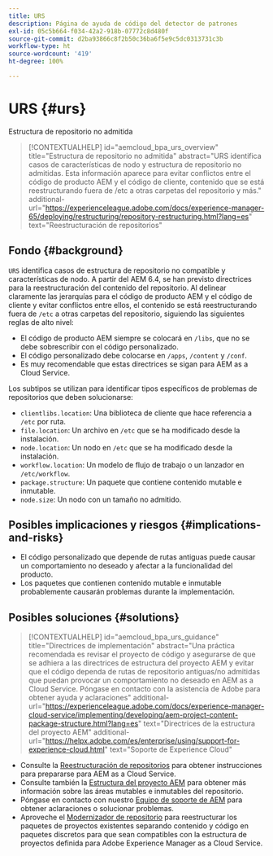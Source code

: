 ```yaml
---
title: URS
description: Página de ayuda de código del detector de patrones
exl-id: 05c5b664-f034-42a2-918b-07772c8d480f
source-git-commit: d2ba93866c8f2b50c36ba6f5e9c5dc0313731c3b
workflow-type: ht
source-wordcount: '419'
ht-degree: 100%

---
```


# URS {#urs}

Estructura de repositorio no admitida

>[!CONTEXTUALHELP]
>id="aemcloud_bpa_urs_overview"
>title="Estructura de repositorio no admitida"
>abstract="URS identifica casos de características de nodo y estructura de repositorio no admitidas. Esta información aparece para evitar conflictos entre el código de producto AEM y el código de cliente, contenido que se está reestructurando fuera de /etc a otras carpetas del repositorio y más."
>additional-url="https://experienceleague.adobe.com/docs/experience-manager-65/deploying/restructuring/repository-restructuring.html?lang=es" text="Reestructuración de repositorios"

## Fondo {#background}

`URS` identifica casos de estructura de repositorio no compatible y características de nodo. A partir del AEM 6.4, se han previsto directrices para la reestructuración del contenido del repositorio. Al delinear claramente las jerarquías para el código de producto AEM y el código de cliente y evitar conflictos entre ellos, el contenido se está reestructurando fuera de `/etc` a otras carpetas del repositorio, siguiendo las siguientes reglas de alto nivel:

* El código de producto AEM siempre se colocará en `/libs`, que no se debe sobrescribir con el código personalizado.
* El código personalizado debe colocarse en `/apps`, `/content` y `/conf`.
* Es muy recomendable que estas directrices se sigan para AEM as a Cloud Service.

Los subtipos se utilizan para identificar tipos específicos de problemas de repositorios que deben solucionarse:
* `clientlibs.location`: Una biblioteca de cliente que hace referencia a `/etc` por ruta.
* `file.location`: Un archivo en `/etc` que se ha modificado desde la instalación.
* `node.location`: Un nodo en `/etc` que se ha modificado desde la instalación.
* `workflow.location`: Un modelo de flujo de trabajo o un lanzador en `/etc/workflow`.
* `package.structure`: Un paquete que contiene contenido mutable e inmutable.
* `node.size`: Un nodo con un tamaño no admitido.

## Posibles implicaciones y riesgos {#implications-and-risks}

* El código personalizado que depende de rutas antiguas puede causar un comportamiento no deseado y afectar a la funcionalidad del producto.
* Los paquetes que contienen contenido mutable e inmutable probablemente causarán problemas durante la implementación.

## Posibles soluciones {#solutions}

>[!CONTEXTUALHELP]
>id="aemcloud_bpa_urs_guidance"
>title="Directrices de implementación"
>abstract="Una práctica recomendada es revisar el proyecto de código y asegurarse de que se adhiera a las directrices de estructura del proyecto AEM y evitar que el código dependa de rutas de repositorio antiguas/no admitidas que puedan provocar un comportamiento no deseado en AEM as a Cloud Service. Póngase en contacto con la asistencia de Adobe para obtener ayuda y aclaraciones"
>additional-url="https://experienceleague.adobe.com/docs/experience-manager-cloud-service/implementing/developing/aem-project-content-package-structure.html?lang=es" text="Directrices de la estructura del proyecto AEM"
>additional-url="https://helpx.adobe.com/es/enterprise/using/support-for-experience-cloud.html" text="Soporte de Experience Cloud"

* Consulte la [Reestructuración de repositorios](https://experienceleague.adobe.com/docs/experience-manager-65/deploying/restructuring/repository-restructuring.html?lang=es) para obtener instrucciones para prepararse para AEM as a Cloud Service.
* Consulte también la [Estructura del proyecto AEM](https://experienceleague.adobe.com/docs/experience-manager-cloud-service/implementing/developing/aem-project-content-package-structure.html?lang=es) para obtener más información sobre las áreas mutables e inmutables del repositorio.
* Póngase en contacto con nuestro [Equipo de soporte de AEM](https://helpx.adobe.com/es/enterprise/using/support-for-experience-cloud.html) para obtener aclaraciones o solucionar problemas.
* Aproveche el [Modernizador de repositorio](https://experienceleague.adobe.com/docs/experience-manager-cloud-service/moving/refactoring-tools/repo-modernizer.html?lang=es#refactoring-tools) para reestructurar los paquetes de proyectos existentes separando contenido y código en paquetes discretos para que sean compatibles con la estructura de proyectos definida para Adobe Experience Manager as a Cloud Service.
